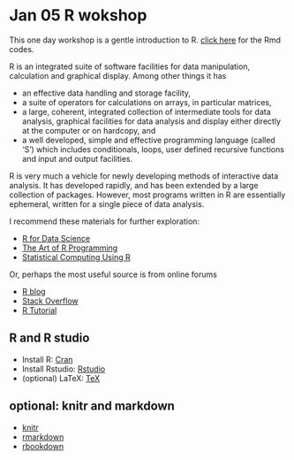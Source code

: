 # Jan 05 R wokshop

This one day workshop is a gentle introduction to R. [click here](https://raw.githubusercontent.com/haowang666/POS603-Lab/master/2018-R-Workshop/getting-start.Rmd) for the Rmd codes.

R is an integrated suite of software facilities for data manipulation, calculation and graphical display. Among other things it has

- an effective data handling and storage facility,
- a suite of operators for calculations on arrays, in particular matrices,
- a large, coherent, integrated collection of intermediate tools for data analysis, graphical facilities for data analysis and display either directly at the computer or on hardcopy, and
- a well developed, simple and effective programming language (called ‘S’) which includes conditionals, loops, user defined recursive functions and input and output facilities. 

R is very much a vehicle for newly developing methods of interactive data analysis. It has developed rapidly, and has been extended by a large collection of packages. However, most programs written in R are essentially ephemeral, written for a single piece of data analysis.

I recommend these materials for further exploration:
- [R for Data Science](https://www.amazon.com/Data-Science-Transform-Visualize-Model/dp/1491910399/ref=asap_bc?ie=UTF8)
- [The Art of R Programming](https://www.amazon.com/Art-Programming-Statistical-Software-Design/dp/1593273843/ref=sr_1_1?ie=UTF8&qid=1515029845&sr=8-1&keywords=the+art+of+r+programming)
- [Statistical Computing Using R](https://www.amazon.com/Statistical-Computing-Chapman-Hall-CRC/dp/1584885459/ref=sr_1_1?s=books&ie=UTF8&qid=1515029903&sr=1-1&keywords=statistical+computing+with+r)

Or, perhaps the most useful source is from online forums

- [R blog](https://www.r-bloggers.com/)
- [Stack Overflow](https://stackoverflow.com/questions/tagged/?tagnames=r&sort=active)
- [R Tutorial](http://www.r-tutor.com/)


## R and R studio


- Install R: [Cran](https://cran.r-project.org/)
- Install Rstudio: [Rstudio](https://www.rstudio.com/products/rstudio/download/)
- (optional) LaTeX: [TeX](https://www.latex-project.org/get/#tex-distributions) 

## optional: knitr and markdown

- [knitr](https://yihui.name/knitr/)
- [rmarkdown](http://rmarkdown.rstudio.com/)
- [rbookdown](https://bookdown.org/yihui/bookdown/)

